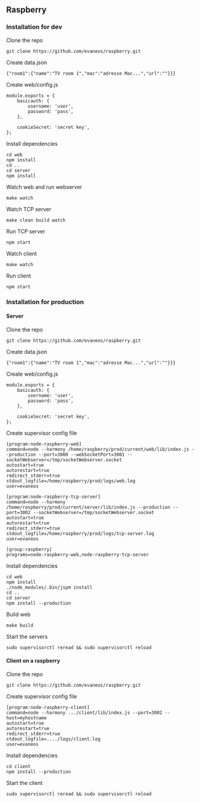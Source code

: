 ## Raspberry

### Installation for dev

Clone the repo

```
git clone https://github.com/evaneos/raspberry.git
```

Create data.json

```
{"room1":{"name":"TV room 1","mac":"adresse Mac...","url":""}}}
```

Create web/config.js

```
module.exports = {
    basicauth: {
        username: 'user',
        password: 'pass',
    },

    cookieSecret: 'secret key',
};
```


Install dependencies

```
cd web
npm install
cd ..
cd server
npm install
```

Watch web and run webserver

```
make watch
```

Watch TCP server

```
make clean build watch
```

Run TCP server

```
npm start
```


Watch client

```
make watch
```

Run client

```
npm start
```

### Installation for production

#### Server

Clone the repo

```
git clone https://github.com/evaneos/raspberry.git
```

Create data.json

```
{"room1":{"name":"TV room 1","mac":"adresse Mac...","url":""}}}
```

Create web/config.js

```
module.exports = {
    basicauth: {
        username: 'user',
        password: 'pass',
    },

    cookieSecret: 'secret key',
};
```

Create supervisor config file

```
[program:node-raspberry-web]
command=node --harmony /home/raspberry/prod/current/web/lib/index.js --production --port=3000 --webSocketPort=3001 --socketWebserver=/tmp/socketWebserver.socket
autostart=true
autorestart=true
redirect_stderr=true
stdout_logfile=/home/raspberry/prod/logs/web.log
user=evaneos

[program:node-raspberry-tcp-server]
command=node --harmony /home/raspberry/prod/current/server/lib/index.js --production --port=3002 --socketWebserver=/tmp/socketWebserver.socket
autostart=true
autorestart=true
redirect_stderr=true
stdout_logfile=/home/raspberry/prod/logs/tcp-server.log
user=evaneos

[group:raspberry]
programs=node-raspberry-web,node-raspberry-tcp-server
```

Install dependencies

```
cd web
npm install
./node_modules/.bin/jspm install
cd ..
cd server
npm install --production
```

Build web

```
make build
```

Start the servers

```
sudo supervisorctl reread && sudo supervisorctl reload
```

#### Client on a raspberry

Clone the repo

```
git clone https://github.com/evaneos/raspberry.git
```

Create supervisor config file

```
[program:node-raspberry-client]
command=node --harmony .../client/lib/index.js --port=3002 --host=myhostname
autostart=true
autorestart=true
redirect_stderr=true
stdout_logfile=..../logs/client.log
user=evaneos
```

Install dependencies

```
cd client
npm install --production
```

Start the client

```
sudo supervisorctl reread && sudo supervisorctl reload
```
